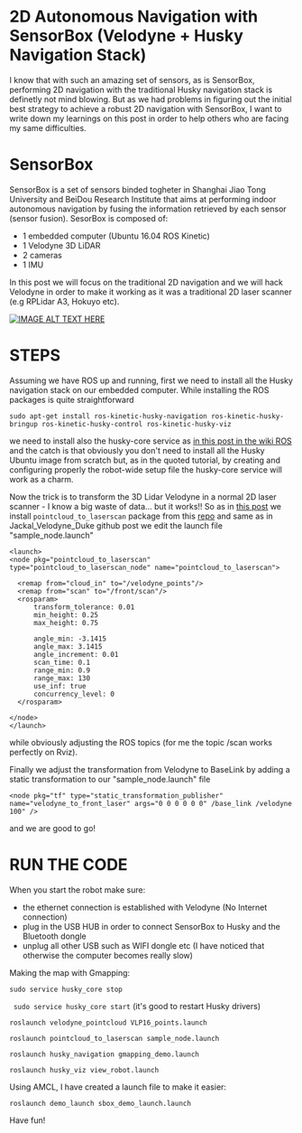 # 2D Autonomous Navigation with SensorBox (Velodyne + Husky Navigation Stack)

I know that with such an amazing set of sensors, as is SensorBox, performing 2D navigation with the traditional Husky navigation stack is definetly not mind blowing. But as we had problems in figuring out the initial best strategy to achieve a robust 2D navigation with SensorBox, I want to write down my learnings on this post in order to help others who are facing my same difficulties.

# SensorBox

SensorBox is a set of sensors binded togheter in Shanghai Jiao Tong University and BeiDou Research Institute that aims at performing indoor autonomous navigation by fusing the information retrieved by each sensor (sensor fusion).
SesorBox is composed of:
- 1 embedded computer (Ubuntu 16.04 ROS Kinetic) 
- 1 Velodyne 3D LiDAR
- 2 cameras
- 1 IMU

In this post we will focus on the traditional 2D navigation and we will hack Velodyne in order to make it working as it was a traditional 2D laser scanner (e.g RPLidar A3, Hokuyo etc).

[![IMAGE ALT TEXT HERE](https://img.youtube.com/vi/JbJeOqDqstU/0.jpg)](https://www.youtube.com/watch?v=JbJeOqDqstU)

# STEPS
Assuming we have ROS up and running, first we need to install all the Husky navigation stack on our embedded computer. While installing the ROS packages is quite straightforward

``` sudo apt-get install ros-kinetic-husky-navigation ros-kinetic-husky-bringup ros-kinetic-husky-control ros-kinetic-husky-viz ```

we need to install also the husky-core service as [in this post in the wiki ROS](http://wiki.ros.org/husky_bringup/Tutorials/Install%20Husky%20Software%20%28Advanced%29) and the catch is that obviously you don't need to install all the Husky Ubuntu image from scratch but, as in the quoted tutorial, by creating and configuring properly the robot-wide setup file the husky-core service will work as a charm.

Now the trick is to transform the 3D Lidar Velodyne in a normal 2D laser scanner - I know a big waste of data... but it works!! So as in [this post](https://github.com/MengGuo/Jackal_Velodyne_Duke/tree/master/navigation) we install ``` pointcloud_to_laserscan ``` package from this [repo](https://github.com/ros-perception/pointcloud_to_laserscan) and same as in Jackal_Velodyne_Duke github post we edit the launch file "sample_node.launch"

``` 
<launch>
<node pkg="pointcloud_to_laserscan" type="pointcloud_to_laserscan_node" name="pointcloud_to_laserscan">

  <remap from="cloud_in" to="/velodyne_points"/>
  <remap from="scan" to="/front/scan"/>
  <rosparam>
      transform_tolerance: 0.01
      min_height: 0.25
      max_height: 0.75

      angle_min: -3.1415
      angle_max: 3.1415
      angle_increment: 0.01
      scan_time: 0.1
      range_min: 0.9
      range_max: 130
      use_inf: true
      concurrency_level: 0
  </rosparam>

</node>
</launch>

``` 

while obviously adjusting the ROS topics (for me the topic /scan works perfectly on Rviz).

Finally we adjust the transformation from Velodyne to BaseLink by adding a static transformation to our "sample_node.launch" file 

``` <node pkg="tf" type="static_transformation_publisher" name="velodyne_to_front_laser" args="0 0 0 0 0 0" /base_link /velodyne 100" /> ``` 

and we are good to go!

# RUN THE CODE

When you start the robot make sure:
- the ethernet connection is established with Velodyne (No Internet connection)
- plug in the USB HUB in order to connect SensorBox to Husky and the Bluetooth dongle 
- unplug all other USB such as WIFI dongle etc (I have noticed that otherwise the computer becomes really slow)

Making the map with Gmapping:

``` sudo service husky_core stop ```

``` sudo service husky_core start```
(it's good to restart  Husky drivers)

``` roslaunch velodyne_pointcloud VLP16_points.launch ```

``` roslaunch pointcloud_to_laserscan sample_node.launch ```

``` roslaunch husky_navigation gmapping_demo.launch ```

``` roslaunch husky_viz view_robot.launch ```


Using AMCL, I have created a launch file to make it easier: 

``` roslaunch demo_launch sbox_demo_launch.launch ```

Have fun!
